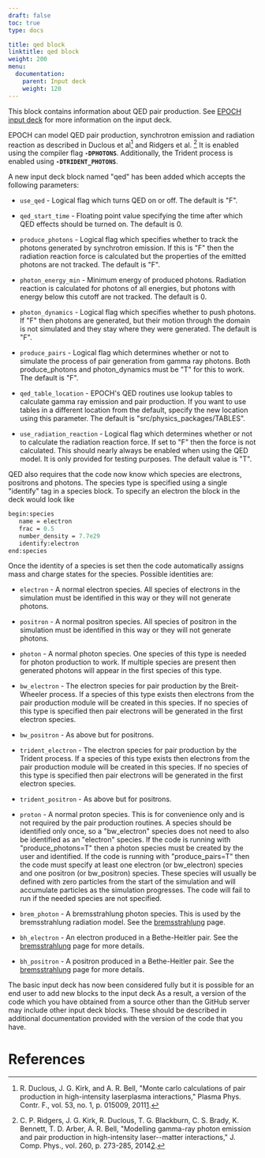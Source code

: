 ```yaml
---
draft: false
toc: true
type: docs

title: qed block
linktitle: qed block
weight: 200
menu:
  documentation:
    parent: Input deck
    weight: 120
---
```


This block contains information about QED pair production. See [EPOCH
input deck][Input_deck] for more information on the
input deck.

EPOCH can model QED pair production, synchrotron emission and radiation
reaction as described in Duclous et al[^1] and Ridgers et al. [^2] It is
enabled using the compiler flag **`-DPHOTONS`**. Additionally, the
Trident process is enabled using **`-DTRIDENT_PHOTONS`**.

A new input deck block named "qed" has been added which accepts the
following parameters:

- `use_qed` - Logical flag which turns QED on or off. The
default is "F".

- `qed_start_time` - Floating point value specifying the
time after which QED effects should be turned on. The default is 0.

- `produce_photons` - Logical flag which specifies whether
to track the photons generated by synchrotron emission. If this is "F"
then the radiation reaction force is calculated but the properties of
the emitted photons are not tracked. The default is "F".

- `photon_energy_min` - Minimum energy of produced photons.
Radiation reaction is calculated for photons of all energies, but
photons with energy below this cutoff are not tracked. The default is 0.

- `photon_dynamics` - Logical flag which specifies whether
to push photons. If "F" then photons are generated, but their motion
through the domain is not simulated and they stay where they were
generated. The default is "F".

- `produce_pairs` - Logical flag which determines whether or
not to simulate the process of pair generation from gamma ray photons.
Both produce_photons and photon_dynamics must be "T" for this to work.
The default is "F".

- `qed_table_location` - EPOCH's QED routines use lookup
tables to calculate gamma ray emission and pair production. If you want
to use tables in a different location from the default, specify the new
location using this parameter. The default is
"src/physics_packages/TABLES".

- `use_radiation_reaction` - Logical flag which determines
whether or not to calculate the radiation reaction force. If set to "F"
then the force is not calculated. This should nearly always be enabled
when using the QED model. It is only provided for testing purposes. The
default value is "T".

QED also requires that the code now know which species are electrons,
positrons and photons. The species type is specified using a single
"identify" tag in a species block. To specify an electron the block in
the deck would look like

```perl
begin:species
   name = electron
   frac = 0.5
   number_density = 7.7e29
   identify:electron
end:species
```

Once the identity of a species is set then the code automatically
assigns mass and charge states for the species. Possible identities
are:
- `electron` - A normal electron species. All species of
electrons in the simulation must be identified in this way or they will
not generate photons.

- `positron` - A normal positron species. All species of
positron in the simulation must be identified in this way or they will
not generate photons.

- `photon` - A normal photon species. One species of this
type is needed for photon production to work. If multiple species are
present then generated photons will appear in the first species of this
type.

- `bw_electron` - The electron species for pair production
by the Breit-Wheeler process. If a species of this type exists then
electrons from the pair production module will be created in this
species. If no species of this type is specified then pair electrons
will be generated in the first electron species.

- `bw_positron` - As above but for positrons.

- `trident_electron` - The electron species for pair
production by the Trident process. If a species of this type exists then
electrons from the pair production module will be created in this
species. If no species of this type is specified then pair electrons
will be generated in the first electron species.

- `trident_positron` - As above but for positrons.

- `proton` - A normal proton species. This is for convenience
only and is not required by the pair production routines.
A species should be identified only once, so a "bw_electron" species
does not need to also be identified as an "electron" species. If the
code is running with "produce_photons=T" then a photon species must be
created by the user and identified. If the code is running with
"produce_pairs=T" then the code must specify at least one electron (or
bw_electron) species and one positron (or bw_positron) species. These
species will usually be defined with zero particles from the start of
the simulation and will accumulate particles as the simulation
progresses. The code will fail to run if the needed species are not
specified.

- `brem_photon` - A bremsstrahlung photon species. This is used by the bremsstrahlung radiation model. See the [bremsstrahlung][bremsstrahlung_deck] page.

- `bh_electron` - An electron produced in a Bethe-Heitler pair. See the [bremsstrahlung][bremsstrahlung_deck] page for more details.

- `bh_positron` - A positron produced in a Bethe-Heitler pair.
See the [bremsstrahlung][bremsstrahlung_deck] page for more details.

The basic input deck has now been considered fully but it is possible
for an end user to add new blocks to the input deck As a result, a
version of the code which you have obtained from a source other than the
GitHub server may include other input deck blocks. These should
be described in additional documentation provided with the version of
the code that you have.

# References

<references />

[^1]: R. Duclous, J. G. Kirk, and A. R. Bell, "Monte carlo calculations
    of pair production in high-intensity laserplasma interactions,"
    Plasma Phys. Contr. F., vol. 53, no. 1, p. 015009,
    2011[1](http://iopscience.iop.org/article/10.1088/0741-3335/53/1/015009).

[^2]: C. P. Ridgers, J. G. Kirk, R. Duclous, T. G. Blackburn, C. S.
    Brady, K. Bennett, T. D. Arber, A. R. Bell, "Modelling gamma-ray
    photon emission and pair production in high-intensity laser--matter
    interactions," J. Comp. Phys., vol. 260, p. 273-285,
    2014[2](https://doi.org/10.1016/j.jcp.2013.12.007).



<!-- ########################  Cross references  ######################## -->


[Input_deck]: /documentation/input_deck/input_deck
[bremsstrahlung_deck]: /documentation/input_deck/input_deck_bremsstrahlung
